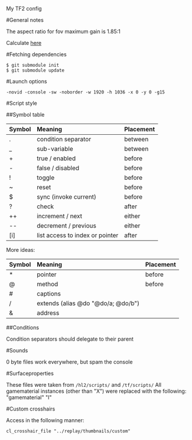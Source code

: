 My TF2 config

#General notes

The aspect ratio for fov maximum gain is 1.85:1

Calculate [here](http://www.casualhacks.net/Source-FOV-calculator.html)

#Fetching dependencies

    $ git submodule init
    $ git submodule update

#Launch options

    -novid -console -sw -noborder -w 1920 -h 1036 -x 0 -y 0 -g15

#Script style

##Symbol table

|Symbol|Meaning                           |Placement|
|:--   |:--                               |:--      |
|.     |condition separator               |between  |
|_     |sub-variable                      |between  |
|+     |true / enabled                    |before   |
|-     |false / disabled                  |before   |
|!     |toggle                            |before   |
|~     |reset                             |before   |
|$     |sync (invoke current)             |before   |
|?     |check                             |after    |
|++    |increment / next                  |either   |
|--    |decrement / previous              |either   |
|[i]   |list access to index or pointer   |after    |

More ideas:

|Symbol|Meaning                           |Placement|
|:--   |:--                               |:--      |
|*     |pointer                           |before   |
|@     |method                            |before   |
|#     |captions                          |         |
|/     |extends (alias @do "@do/a; @do/b")|         |
|&     |address                           |         |

##Conditions

Condition separators should delegate to their parent

#Sounds

0 byte files work everywhere, but spam the console

#Surfaceproperties

These files were taken from `/hl2/scripts/` and `/tf/scripts/`
All gamematerial instances (other than "X") were replaced with the following:
    "gamematerial"	"I"

#Custom crosshairs

Access in the following manner:

    cl_crosshair_file "../replay/thumbnails/custom"
